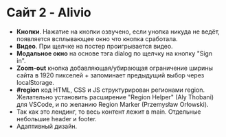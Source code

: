 # Сайт 2 - Alivio
- **Кнопки**. Нажатие на кнопки озвучено, если унопка никуда не ведёт, появляется всплывающее окно что кнопка сработала.
- **Видео**. При щелчке на постер проигрывается видео.
- **Модальное окно** на основе тэга dialog по щелчку на кнопку "Sign in".
- **Zoom-out** кнопка добавляющая/убирающая ограничение ширины сайта в 1920 пикселей + запоминает предыдущий выбор через localStorage.
- **#region** код HTML, CSS и JS структурирован регионами region. Желательно установить расширение "Region Helper" (Aly Thobani) для VSCode, и по желанию Region Marker (Przemysław Orłowski).
- Так как это лендинг, то весь контент лежит в main. Отдельные небольшие header и footer.
- Адаптивный дизайн.